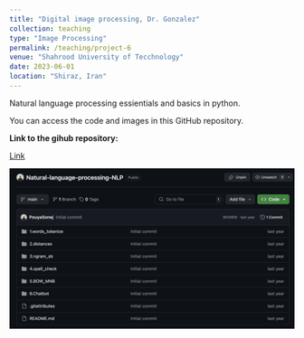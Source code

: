```yaml
---
title: "Digital image processing, Dr. Gonzalez"
collection: teaching
type: "Image Processing"
permalink: /teaching/project-6
venue: "Shahrood University of Tecchnology"
date: 2023-06-01
location: "Shiraz, Iran"
---
```


Natural language processing essientials and basics in python.

You can access the code and images in this GitHub repository.

**Link to the gihub repository:**

[Link](https://github.com/PouyaSonej/Natural-language-processing-NLP.git)

![image](/images/Project6.png)
